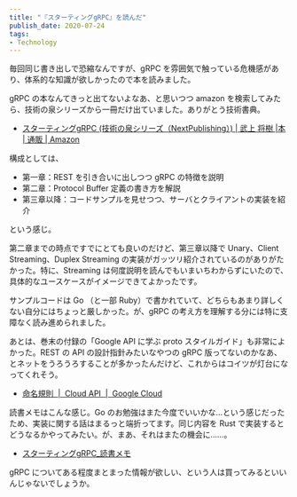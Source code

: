 ```yaml
---
title: "『スターティングgRPC』を読んだ"
publish_date: 2020-07-24
tags:
- Technology
---
```


毎回同じ書き出しで恐縮なんですが、gRPC を雰囲気で触っている危機感があり、体系的な知識が欲しかったので本を読みました。

gRPC の本なんてきっと出てないよなあ、と思いつつ amazon を検索してみたら、技術の泉シリーズから一冊だけ出ていました。ありがとう技術書典。

- [スターティングgRPC (技術の泉シリーズ（NextPublishing）) | 武上 将樹 |本 | 通販 | Amazon](https://www.amazon.co.jp/dp/4844378457/)

構成としては、

- 第一章：REST を引き合いに出しつつ gRPC の特徴を説明
- 第二章：Protocol Buffer 定義の書き方を解説
- 第三章以降：コードサンプルを見せつつ、サーバとクライアントの実装を紹介

という感じ。

第二章までの時点ですでにとても良いのだけど、第三章以降で Unary、Client Streaming、Duplex Streaming
の実装がガッツリ紹介されているのがありがたかった。特に、Streaming
は何度説明を読んでもいまいちわからずにいたので、具体的なユースケースがイメージできてよかったです。

サンプルコードは Go （と一部 Ruby）で書かれていて、どちらもあまり詳しくない自分にはちょっと厳しかった。が、gRPC
の考え方を理解する分には特に支障なく読み進められました。

あとは、巻末の付録の「Google API に学ぶ proto スタイルガイド」も非常によかった。REST の API の設計指針みたいなやつの gRPC
版ってないのかなあ、とネットをうろうろすることが多かったんだけど、これからはコイツが灯台になってくれそう。

- [命名規則  |  Cloud API  |  Google Cloud](https://cloud.google.com/apis/design/naming_convention)

読書メモはこんな感じ。Go のお勉強はまた今度でいいかな…という感じだったため、実装に関する話はまるっと端折ってます。同じ内容を Rust
で実装するとどうなるかやってみたい。が、まあ、それはまたの機会に……。

- [スターティングgRPC_読書メモ](https://gist.github.com/gushernobindsme/4b93ab305baa9088452b2932019a4db3)

gRPC についてある程度まとまった情報が欲しい、という人は買ってみるといいんじゃないでしょうか。

